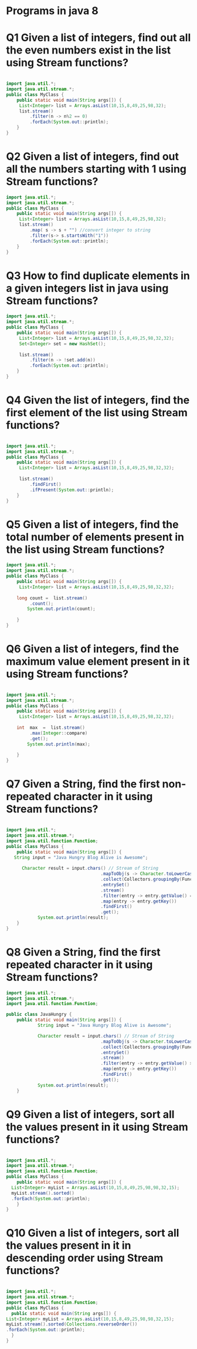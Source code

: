 # Programs in java 8

# Q1 Given a list of integers, find out all the even numbers exist in the list using Stream functions?

```java

import java.util.*;
import java.util.stream.*;
public class MyClass {
    public static void main(String args[]) {
     List<Integer> list = Arrays.asList(10,15,8,49,25,98,32);
     list.stream()
         .filter(n -> n%2 == 0)
         .forEach(System.out::println);
    }
}
```

# Q2 Given a list of integers, find out all the numbers starting with 1 using Stream functions?

```java
import java.util.*;
import java.util.stream.*;
public class MyClass {
    public static void main(String args[]) {
     List<Integer> list = Arrays.asList(10,15,8,49,25,98,32);
     list.stream()
         .map( s -> s + "") //convert integer to string
         .filter(s-> s.startsWith("1"))
         .forEach(System.out::println);
    }
}
```

# Q3 How to find duplicate elements in a given integers list in java using Stream functions?

```java
import java.util.*;
import java.util.stream.*;
public class MyClass {
    public static void main(String args[]) {
     List<Integer> list = Arrays.asList(10,15,8,49,25,98,32,32);
     Set<Integer> set = new HashSet();
     
     list.stream()
         .filter(n -> !set.add(n))
         .forEach(System.out::println);
    }
}
```

# Q4 Given the list of integers, find the first element of the list using Stream functions?

```java

import java.util.*;
import java.util.stream.*;
public class MyClass {
    public static void main(String args[]) {
     List<Integer> list = Arrays.asList(10,15,8,49,25,98,32,32);
     
     list.stream()
         .findFirst()
         .ifPresent(System.out::println);
    }
}
```

# Q5 Given a list of integers, find the total number of elements present in the list using Stream functions?

```java
import java.util.*;
import java.util.stream.*;
public class MyClass {
    public static void main(String args[]) {
     List<Integer> list = Arrays.asList(10,15,8,49,25,98,32,32);
     
    long count =  list.stream()
         .count();
        System.out.println(count);
         
    }
}
```

# Q6 Given a list of integers, find the maximum value element present in it using Stream functions?

```java

import java.util.*;
import java.util.stream.*;
public class MyClass {
    public static void main(String args[]) {
     List<Integer> list = Arrays.asList(10,15,8,49,25,98,32,32);
     
    int  max  =  list.stream()
         .max(Integer::compare)
         .get();
        System.out.println(max);
         
    }
}
```


# Q7 Given a String, find the first non-repeated character in it using Stream functions?


```java

import java.util.*;
import java.util.stream.*;
import java.util.function.Function;
public class MyClass {
    public static void main(String args[]) {
   String input = "Java Hungry Blog Alive is Awesome";
     
      Character result = input.chars() // Stream of String       
                                    .mapToObj(s -> Character.toLowerCase(Character.valueOf((char) s))) // First convert to Character object and then to lowercase         
                                    .collect(Collectors.groupingBy(Function.identity(), LinkedHashMap::new, Collectors.counting())) //Store the chars in map with count 
                                    .entrySet()
                                    .stream()
                                    .filter(entry -> entry.getValue() == 1L)
                                    .map(entry -> entry.getKey())
                                    .findFirst()
                                    .get();
            System.out.println(result);                    
    }
}

```

# Q8 Given a String, find the first repeated character in it using Stream functions?

```java
import java.util.*;
import java.util.stream.*;
import java.util.function.Function;

public class JavaHungry {
    public static void main(String args[]) {
            String input = "Java Hungry Blog Alive is Awesome";

            Character result = input.chars() // Stream of String       
                                    .mapToObj(s -> Character.toLowerCase(Character.valueOf((char) s))) // First convert to Character object and then to lowercase         
                                    .collect(Collectors.groupingBy(Function.identity(), LinkedHashMap::new, Collectors.counting())) //Store the chars in map with count 
                                    .entrySet()
                                    .stream()
                                    .filter(entry -> entry.getValue() > 1L)
                                    .map(entry -> entry.getKey())
                                    .findFirst()
                                    .get();
            System.out.println(result);                    
    }
```

# Q9 Given a list of integers, sort all the values present in it using Stream functions?

```java

import java.util.*;
import java.util.stream.*;
import java.util.function.Function;
public class MyClass {
    public static void main(String args[]) {
  List<Integer> myList = Arrays.asList(10,15,8,49,25,98,98,32,15); 
  myList.stream().sorted()
  .forEach(System.out::println);
    }
}
```

# Q10 Given a list of integers, sort all the values present in it in descending order using Stream functions?

  ```java

import java.util.*;
import java.util.stream.*;
import java.util.function.Function;
public class MyClass {
    public static void main(String args[]) {
  List<Integer> myList = Arrays.asList(10,15,8,49,25,98,98,32,15); 
  myList.stream().sorted(Collections.reverseOrder())
  .forEach(System.out::println);
    }
}
 ```


